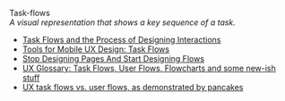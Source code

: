 Task-flows  
_A visual representation that shows a key sequence of a task._

*   [Task Flows and the Process of Designing Interactions](https://www.uxmatters.com/mt/archives/2021/07/task-flows-and-the-process-of-designing-interactions.php)  
*   [Tools for Mobile UX Design: Task Flows](http://www.uxmatters.com/mt/archives/2015/03/tools-for-mobile-ux-design-task-flows.php)  
*   [Stop Designing Pages And Start Designing Flows](https://www.smashingmagazine.com/2012/01/stop-designing-pages-start-designing-flows/)  
*   [UX Glossary: Task Flows, User Flows, Flowcharts and some new-ish stuff](https://uxplanet.org/ux-glossary-task-flows-user-flows-flowcharts-and-some-new-ish-stuff-2321044d837d)  
*   [UX task flows vs. user flows, as demonstrated by pancakes](https://medium.com/erika-harano/ux-task-flows-versus-user-flows-as-demonstrated-by-pancakes-896e78a98026)  
